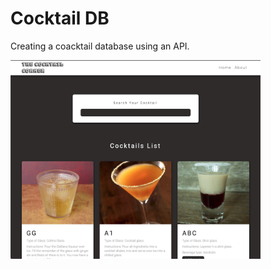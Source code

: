 # Cocktail DB

Creating a coacktail database using an API.

<img  src="./src/assets/cocktailDB.png" style=" width: 400px"/>
